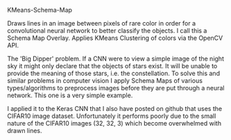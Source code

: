 KMeans-Schema-Map

Draws lines in an image between pixels of rare color in order for a convolutional neural network to better classify the objects. I call this a Schema Map Overlay. Applies KMeans Clustering of colors via the OpenCV API.

The 'Big Dipper' problem. If a CNN were to view a simple image of the night sky it might only declare that the objects of stars exist. It will be unable to provide the meaning of those stars, i.e. the constellation. To solve this and similar problems in computer vision I apply Schema Maps of various types/algorithms to preprocess images before they are put through a neural network. This one is a very simple example.

I applied it to the Keras CNN that I also have posted on github that uses the CIFAR10 image dataset. Unfortunately it performs poorly due to the small nature of the CIFAR10 images (32, 32, 3) which become overwhelmed with drawn lines.
